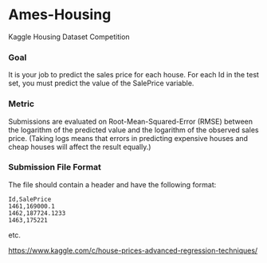 # Ames-Housing
Kaggle Housing Dataset Competition
### **Goal**
It is your job to predict the sales price for each house. For each Id in the test set, you must predict the value of the SalePrice variable. 
### **Metric**
Submissions are evaluated on Root-Mean-Squared-Error (RMSE) between the logarithm of the predicted value and the logarithm of the observed sales price. (Taking logs means that errors in predicting expensive houses and cheap houses will affect the result equally.)
### **Submission File Format**
The file should contain a header and have the following format:

    Id,SalePrice
    1461,169000.1
    1462,187724.1233
    1463,175221
etc.

<https://www.kaggle.com/c/house-prices-advanced-regression-techniques/>
